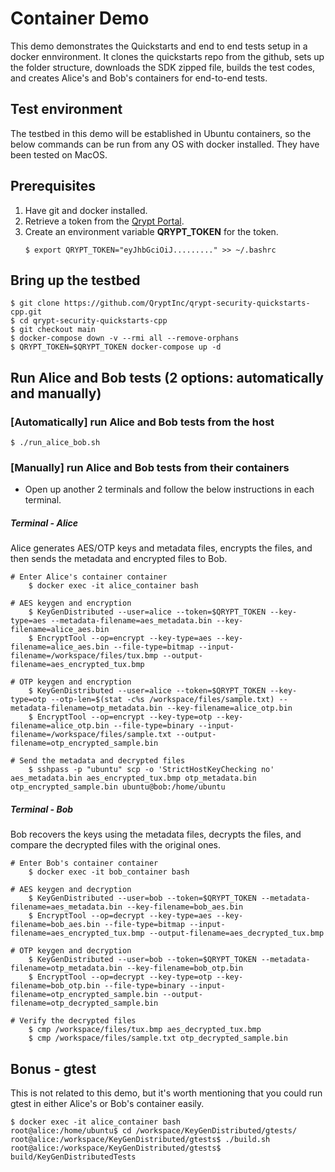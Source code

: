# Container Demo
This demo demonstrates the Quickstarts and end to end tests setup in a docker ennvironment. It clones the quickstarts repo from the github, sets up the folder structure, downloads the SDK zipped file, builds the test codes, and creates Alice's and Bob's containers for end-to-end tests.

## Test environment
The testbed in this demo will be established in Ubuntu containers, so the below commands can be run from any OS with docker installed. They have been tested on MacOS.

## Prerequisites
1. Have git and docker installed.
1. Retrieve a token from the [Qrypt Portal](https://portal.qrypt.com/tokens).
1. Create an environment variable **QRYPT_TOKEN** for the token.
    ```
    $ export QRYPT_TOKEN="eyJhbGciOiJ........." >> ~/.bashrc
    ```

## Bring up the testbed
```
$ git clone https://github.com/QryptInc/qrypt-security-quickstarts-cpp.git
$ cd qrypt-security-quickstarts-cpp
$ git checkout main
$ docker-compose down -v --rmi all --remove-orphans
$ QRYPT_TOKEN=$QRYPT_TOKEN docker-compose up -d
```

## Run Alice and Bob tests (2 options: automatically and manually)

### [Automatically] run Alice and Bob tests from the host
```
$ ./run_alice_bob.sh
```

### [Manually] run Alice and Bob tests from their containers

- Open up another 2 terminals and follow the below instructions in each terminal.

##### Terminal - Alice
Alice generates AES/OTP keys and metadata files, encrypts the files, and then sends the metadata and encrypted files to Bob.
```
# Enter Alice's container container
    $ docker exec -it alice_container bash

# AES keygen and encryption
    $ KeyGenDistributed --user=alice --token=$QRYPT_TOKEN --key-type=aes --metadata-filename=aes_metadata.bin --key-filename=alice_aes.bin
    $ EncryptTool --op=encrypt --key-type=aes --key-filename=alice_aes.bin --file-type=bitmap --input-filename=/workspace/files/tux.bmp --output-filename=aes_encrypted_tux.bmp

# OTP keygen and encryption
    $ KeyGenDistributed --user=alice --token=$QRYPT_TOKEN --key-type=otp --otp-len=$(stat -c%s /workspace/files/sample.txt) --metadata-filename=otp_metadata.bin --key-filename=alice_otp.bin
    $ EncryptTool --op=encrypt --key-type=otp --key-filename=alice_otp.bin --file-type=binary --input-filename=/workspace/files/sample.txt --output-filename=otp_encrypted_sample.bin

# Send the metadata and decrypted files
    $ sshpass -p "ubuntu" scp -o 'StrictHostKeyChecking no' aes_metadata.bin aes_encrypted_tux.bmp otp_metadata.bin otp_encrypted_sample.bin ubuntu@bob:/home/ubuntu
```

##### Terminal - Bob
Bob recovers the keys using the metadata files, decrypts the files, and compare the decrypted files with the original ones.
```
# Enter Bob's container container
    $ docker exec -it bob_container bash

# AES keygen and decryption
    $ KeyGenDistributed --user=bob --token=$QRYPT_TOKEN --metadata-filename=aes_metadata.bin --key-filename=bob_aes.bin
    $ EncryptTool --op=decrypt --key-type=aes --key-filename=bob_aes.bin --file-type=bitmap --input-filename=aes_encrypted_tux.bmp --output-filename=aes_decrypted_tux.bmp

# OTP keygen and decryption
    $ KeyGenDistributed --user=bob --token=$QRYPT_TOKEN --metadata-filename=otp_metadata.bin --key-filename=bob_otp.bin
    $ EncryptTool --op=decrypt --key-type=otp --key-filename=bob_otp.bin --file-type=binary --input-filename=otp_encrypted_sample.bin --output-filename=otp_decrypted_sample.bin

# Verify the decrypted files
    $ cmp /workspace/files/tux.bmp aes_decrypted_tux.bmp
    $ cmp /workspace/files/sample.txt otp_decrypted_sample.bin
```


## Bonus - gtest
This is not related to this demo, but it's worth mentioning that you could run gtest in either Alice's or Bob's container easily.
```
$ docker exec -it alice_container bash
root@alice:/home/ubuntu$ cd /workspace/KeyGenDistributed/gtests/
root@alice:/workspace/KeyGenDistributed/gtests$ ./build.sh
root@alice:/workspace/KeyGenDistributed/gtests$ build/KeyGenDistributedTests
```
